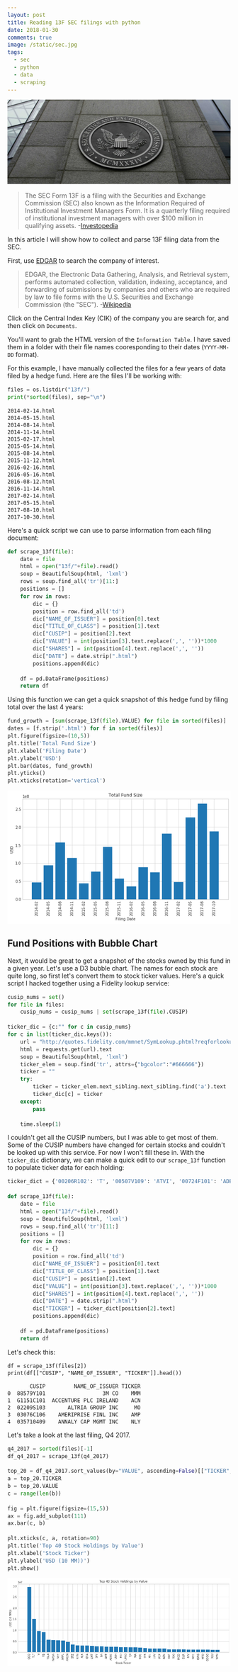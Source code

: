 ```yaml
---
layout: post
title: Reading 13F SEC filings with python
date: 2018-01-30
comments: true
image: /static/sec.jpg
tags:
  - sec
  - python
  - data
  - scraping
---
```


![jpg](/static/sec.jpg)

> The SEC Form 13F is a filing with the Securities and Exchange Commission (SEC) also known as the Information Required of Institutional Investment Managers Form. It is a quarterly filing required of institutional investment managers with over \$100 million in qualifying assets. -[Investopedia](https://www.investopedia.com/terms/f/form-13f.asp)

In this article I will show how to collect and parse 13F filing data from the SEC.

First, use [EDGAR](https://www.sec.gov/edgar/searchedgar/companysearch.html) to search the company of interest.

> EDGAR, the Electronic Data Gathering, Analysis, and Retrieval system, performs automated collection, validation, indexing, acceptance, and forwarding of submissions by companies and others who are required by law to file forms with the U.S. Securities and Exchange Commission (the "SEC"). -[Wikipedia](https://en.wikipedia.org/wiki/EDGAR)

Click on the Central Index Key (CIK) of the company you are search for, and then click on `Documents`.

You'll want to grab the HTML version of the `Information Table`. I have saved them in a folder with their file names cooresponding to their dates (`YYYY-MM-DD` format).

For this example, I have manually collected the files for a few years of data filed by a hedge fund. Here are the files I'll be working with:

```python
files = os.listdir("13f/")
print(*sorted(files), sep="\n")
```

```
2014-02-14.html
2014-05-15.html
2014-08-14.html
2014-11-14.html
2015-02-17.html
2015-05-14.html
2015-08-14.html
2015-11-12.html
2016-02-16.html
2016-05-16.html
2016-08-12.html
2016-11-14.html
2017-02-14.html
2017-05-15.html
2017-08-10.html
2017-10-30.html
```

Here's a quick script we can use to parse information from each filing document:

```python
def scrape_13f(file):
    date = file
    html = open("13f/"+file).read()
    soup = BeautifulSoup(html, 'lxml')
    rows = soup.find_all('tr')[11:]
    positions = []
    for row in rows:
        dic = {}
        position = row.find_all('td')
        dic["NAME_OF_ISSUER"] = position[0].text
        dic["TITLE_OF_CLASS"] = position[1].text
        dic["CUSIP"] = position[2].text
        dic["VALUE"] = int(position[3].text.replace(',', ''))*1000
        dic["SHARES"] = int(position[4].text.replace(',', ''))
        dic["DATE"] = date.strip(".html")
        positions.append(dic)

    df = pd.DataFrame(positions)
    return df
```

Using this function we can get a quick snapshot of this hedge fund by filing total over the last 4 years:

```python
fund_growth = [sum(scrape_13f(file).VALUE) for file in sorted(files)]
dates = [f.strip('.html') for f in sorted(files)]
plt.figure(figsize=(10,5))
plt.title('Total Fund Size')
plt.xlabel('Filing Date')
plt.ylabel('USD')
plt.bar(dates, fund_growth)
plt.yticks()
plt.xticks(rotation='vertical')
```

![png](/static/fund_size.png)

## Fund Positions with Bubble Chart

Next, it would be great to get a snapshot of the stocks owned by this fund in a given year. Let's use a D3 bubble chart. The names for each stock are quite long, so first let's convert them to stock ticker values. Here's a quick script I hacked together using a Fidelity lookup service:

```python
cusip_nums = set()
for file in files:
    cusip_nums = cusip_nums | set(scrape_13f(file).CUSIP)

ticker_dic = {c:"" for c in cusip_nums}
for c in list(ticker_dic.keys()):
    url = "http://quotes.fidelity.com/mmnet/SymLookup.phtml?reqforlookup=REQUESTFORLOOKUP&productid=mmnet&isLoggedIn=mmnet&rows=50&for=stock&by=cusip&criteria="+c+"&submit=Search"
    html = requests.get(url).text
    soup = BeautifulSoup(html, 'lxml')
    ticker_elem = soup.find('tr', attrs={"bgcolor":"#666666"})
    ticker = ""
    try:
        ticker = ticker_elem.next_sibling.next_sibling.find('a').text
        ticker_dic[c] = ticker
    except:
        pass

    time.sleep(1)
```

I couldn't get all the CUSIP numbers, but I was able to get most of them. Some of the CUSIP numbers have changed for certain stocks and couldn't be looked up with this service. For now I won't fill these in. With the `ticker_dic` dictionary, we can make a quick edit to our `scrape_13f` function to populate ticker data for each holding:

```python
ticker_dict = {'00206R102': 'T', '00507V109': 'ATVI', '00724F101': 'ADBE', ... }

def scrape_13f(file):
    date = file
    html = open("13f/"+file).read()
    soup = BeautifulSoup(html, 'lxml')
    rows = soup.find_all('tr')[11:]
    positions = []
    for row in rows:
        dic = {}
        position = row.find_all('td')
        dic["NAME_OF_ISSUER"] = position[0].text
        dic["TITLE_OF_CLASS"] = position[1].text
        dic["CUSIP"] = position[2].text
        dic["VALUE"] = int(position[3].text.replace(',', ''))*1000
        dic["SHARES"] = int(position[4].text.replace(',', ''))
        dic["DATE"] = date.strip(".html")
        dic["TICKER"] = ticker_dict[position[2].text]
        positions.append(dic)

    df = pd.DataFrame(positions)
    return df
```

Let's check this:

```
df = scrape_13f(files[2])
print(df[["CUSIP", "NAME_OF_ISSUER", "TICKER"]].head())
```

```
       CUSIP         NAME_OF_ISSUER TICKER
0  88579Y101                  3M CO    MMM
1  G1151C101  ACCENTURE PLC IRELAND    ACN
2  02209S103       ALTRIA GROUP INC     MO
3  03076C106    AMERIPRISE FINL INC    AMP
4  035710409    ANNALY CAP MGMT INC    NLY
```

Let's take a look at the last filing, Q4 2017.

```python
q4_2017 = sorted(files)[-1]
df_q4_2017 = scrape_13f(q4_2017)

top_20 = df_q4_2017.sort_values(by="VALUE", ascending=False)[["TICKER", "VALUE"]][:40]
a = top_20.TICKER
b = top_20.VALUE
c = range(len(b))

fig = plt.figure(figsize=(15,5))
ax = fig.add_subplot(111)
ax.bar(c, b)

plt.xticks(c, a, rotation=90)
plt.title('Top 40 Stock Holdings by Value')
plt.xlabel('Stock Ticker')
plt.ylabel('USD (10 MM))')
plt.show()
```

![png](/static/2017_filing.png)
